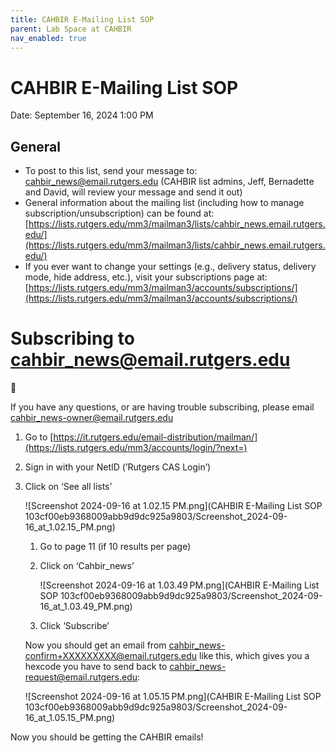 ```yaml
---
title: CAHBIR E-Mailing List SOP
parent: Lab Space at CAHBIR
nav_enabled: true
---
```

# CAHBIR E-Mailing List SOP

Date: September 16, 2024 1:00 PM

## General

- To post to this list, send your message to: [cahbir_news@email.rutgers.edu](mailto:cahbir_news@email.rutgers.edu) (CAHBIR list admins, Jeff, Bernadette and David, will review your message and send it out)
- General information about the mailing list (including how to manage subscription/unsubscription) can be found at: [https://lists.rutgers.edu/mm3/mailman3/lists/cahbir_news.email.rutgers.edu/](https://lists.rutgers.edu/mm3/mailman3/lists/cahbir_news.email.rutgers.edu/)
- If you ever want to change your settings (e.g., delivery status, delivery mode, hide address, etc.), visit your subscriptions page at: [https://lists.rutgers.edu/mm3/mailman3/accounts/subscriptions/](https://lists.rutgers.edu/mm3/mailman3/accounts/subscriptions/)

# Subscribing to cahbir_news@email.rutgers.edu

<aside>
💌

If you have any questions, or are having trouble subscribing, please email [cahbir_news-owner@email.rutgers.edu](mailto:cahbir_news-owner@email.rutgers.edu) 

</aside>

1. Go to [https://it.rutgers.edu/email-distribution/mailman/](https://lists.rutgers.edu/mm3/accounts/login/?next=)
2. Sign in with your NetID (’Rutgers CAS Login’)
3. Click on ‘See all lists’
    
    ![Screenshot 2024-09-16 at 1.02.15 PM.png](CAHBIR E-Mailing List SOP 103cf00eb9368009abb9d9dc925a9803/Screenshot_2024-09-16_at_1.02.15_PM.png)
    
    1. Go to page 11 (if 10 results per page)
    2. Click on ‘Cahbir_news’
        
        ![Screenshot 2024-09-16 at 1.03.49 PM.png](CAHBIR E-Mailing List SOP 103cf00eb9368009abb9d9dc925a9803/Screenshot_2024-09-16_at_1.03.49_PM.png)
        
    
    6. Click ‘Subscribe’
    
    Now you should get an email from [cahbir_news-confirm+XXXXXXXXX@email.rutgers.edu](mailto:cahbir_news-confirm+XXXXXXXXX@email.rutgers.edu) like this, which gives you a hexcode you have to send back to [cahbir_news-request@email.rutgers.edu](mailto:cahbir_news-request@email.rutgers.edu): 
    
    ![Screenshot 2024-09-16 at 1.05.15 PM.png](CAHBIR E-Mailing List SOP 103cf00eb9368009abb9d9dc925a9803/Screenshot_2024-09-16_at_1.05.15_PM.png)
    

Now you should be getting the CAHBIR emails!
